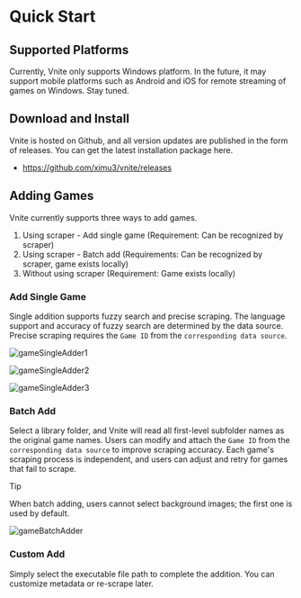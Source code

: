 # Quick Start

## Supported Platforms

Currently, Vnite only supports Windows platform. In the future, it may support mobile platforms such as Android and iOS for remote streaming of games on Windows. Stay tuned.

## Download and Install

Vnite is hosted on Github, and all version updates are published in the form of releases. You can get the latest installation package here.

- https://github.com/ximu3/vnite/releases

## Adding Games

Vnite currently supports three ways to add games.

1. Using scraper - Add single game (Requirement: Can be recognized by scraper)
2. Using scraper - Batch add (Requirements: Can be recognized by scraper, game exists locally)
3. Without using scraper (Requirement: Game exists locally)

### Add Single Game

Single addition supports fuzzy search and precise scraping. The language support and accuracy of fuzzy search are determined by the data source. Precise scraping requires the `Game ID` from the `corresponding data source`.

![gameSingleAdder1](https://img.timero.xyz/i/2025/04/02/67ecf19c18a3c.webp)

![gameSingleAdder2](https://img.timero.xyz/i/2025/04/02/67ecf1b1b35d8.webp)

![gameSingleAdder3](https://img.timero.xyz/i/2025/04/02/67ecf1c222240.webp)

### Batch Add

Select a library folder, and Vnite will read all first-level subfolder names as the original game names. Users can modify and attach the `Game ID` from the `corresponding data source` to improve scraping accuracy. Each game's scraping process is independent, and users can adjust and retry for games that fail to scrape.

> [!TIP]
> When batch adding, users cannot select background images; the first one is used by default.

![gameBatchAdder](https://img.timero.xyz/i/2025/04/02/67ecf1ec53201.webp)

### Custom Add

Simply select the executable file path to complete the addition. You can customize metadata or re-scrape later.

